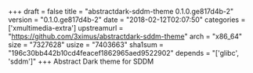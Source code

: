 +++
draft = false
title = "abstractdark-sddm-theme 0.1.0.ge817d4b-2"
version = "0.1.0.ge817d4b-2"
date = "2018-02-12T02:07:50"
categories = ['xmultimedia-extra']
upstreamurl = "https://github.com/3ximus/abstractdark-sddm-theme"
arch = "x86_64"
size = "7327628"
usize = "7403663"
sha1sum = "196c30bb442b10cd4feacef1862965aed9522902"
depends = "['glibc', 'sddm']"
+++
Abstract Dark theme for SDDM